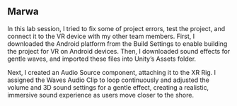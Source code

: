 <h2>Marwa</h2>
<p>In this lab session, I tried to fix some of project errors, test the project, and connect it to the VR device with my other team members.
First, I downloaded the Android platform from the Build Settings to enable building the project for VR on Android devices. Then, I downloaded sound effects for gentle waves, and imported these files into Unity’s Assets folder.

Next, I created an Audio Source component, attaching it to the XR Rig. I assigned the Waves Audio Clip to loop continuously and adjusted the volume and 3D sound settings for a gentle effect, creating a realistic, immersive sound experience as users move closer to the shore.</p>

